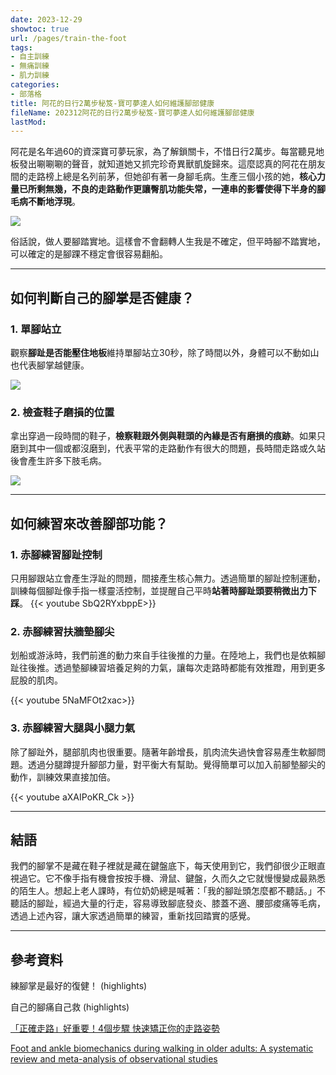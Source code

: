 ```yaml
---
date: 2023-12-29
showtoc: true
url: /pages/train-the-foot
tags:
- 自主訓練
- 無痛訓練
- 肌力訓練
categories:
- 部落格
title: 阿花的日行2萬步秘笈-寶可夢達人如何維護腳部健康
fileName: 202312阿花的日行2萬步秘笈-寶可夢達人如何維護腳部健康
lastMod: 
---
```



阿花是名年過60的資深寶可夢玩家，為了解鎖關卡，不惜日行2萬步。每當聽見地板發出唰唰唰的聲音，就知道她又抓完珍奇異獸凱旋歸來。這麼認真的阿花在朋友間的走路榜上總是名列前茅，但她卻有著一身腳毛病。生產三個小孩的她，**核心力量已所剩無幾，不良的走路動作更讓臀肌功能失常，一連串的影響使得下半身的腳毛病不斷地浮現**。

![](https://cdn.jsdelivr.net/gh/xiang0805/blogimage@main/img/202312-0.jpg)

俗話說，做人要腳踏實地。這樣會不會翻轉人生我是不確定，但平時腳不踏實地，可以確定的是腳踝不穩定會很容易翻船。

---

## 如何判斷自己的腳掌是否健康？

### 1. 單腳站立

觀察**腳趾是否能壓住地板**維持單腳站立30秒，除了時間以外，身體可以不動如山也代表腳掌越健康。

![](https://cdn.jsdelivr.net/gh/xiang0805/blogimage@main/img/202312-1.jpg)

### 2. 檢查鞋子磨損的位置

拿出穿過一段時間的鞋子，**檢察鞋跟外側與鞋頭的內緣是否有磨損的痕跡**。如果只磨到其中一個或都沒磨到，代表平常的走路動作有很大的問題，長時間走路或久站後會產生許多下肢毛病。

![](https://cdn.jsdelivr.net/gh/xiang0805/blogimage@main/img/202312-4.jpg)

---

## 如何練習來改善腳部功能？

### 1. 赤腳練習腳趾控制

只用腳跟站立會產生浮趾的問題，間接產生核心無力。透過簡單的腳趾控制運動，訓練每個腳趾像手指一樣靈活控制，並提醒自己平時**站著時腳趾頭要稍微出力下踩**。
{{< youtube SbQ2RYxbppE>}}

### 2. 赤腳練習扶牆墊腳尖

划船或游泳時，我們前進的動力來自手往後推的力量。在陸地上，我們也是依賴腳趾往後推。透過墊腳練習培養足夠的力氣，讓每次走路時都能有效推蹬，用到更多屁股的肌肉。

{{< youtube 5NaMFOt2xac>}}

### 3. 赤腳練習大腿與小腿力氣

除了腳趾外，腿部肌肉也很重要。隨著年齡增長，肌肉流失過快會容易產生軟腳問題。透過分腿蹲提升腳部力量，對平衡大有幫助。覺得簡單可以加入前腳墊腳尖的動作，訓練效果直接加倍。

{{< youtube aXAIPoKR_Ck >}}

---

## 結語

我們的腳掌不是藏在鞋子裡就是藏在鍵盤底下，每天使用到它，我們卻很少正眼直視過它。它不像手指有機會按按手機、滑鼠、鍵盤，久而久之它就慢慢變成最熟悉的陌生人。想起上老人課時，有位奶奶總是喊著：「我的腳趾頭怎麼都不聽話。」不聽話的腳趾，經過大量的行走，容易導致腳底發炎、膝蓋不適、腰部痠痛等毛病，透過上述內容，讓大家透過簡單的練習，重新找回踏實的感覺。

---

## 參考資料

練腳掌是最好的復健！ (highlights)

自己的腳痛自己救 (highlights)

[「正確走路」好重要！4個步驟 快速矯正你的走路姿勢](https://www.youtube.com/watch?v=68QcHGAqjUA)

[Foot and ankle biomechanics during walking in older adults: A systematic review and meta-analysis of observational studies](https://pubmed.ncbi.nlm.nih.gov/34217001/)


